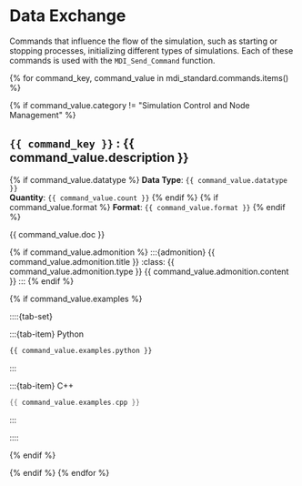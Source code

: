 # Data Exchange

Commands that influence the flow of the simulation, such as starting or stopping processes, initializing different types of simulations. Each of these commands is used with the `MDI_Send_Command` function.

{% for command_key, command_value in mdi_standard.commands.items() %}

{% if command_value.category != "Simulation Control and Node Management" %}
## `{{ command_key }}` : {{ command_value.description }}
{% if command_value.datatype %}
**Data Type**: `{{ command_value.datatype }}`  
**Quantity**:  `{{ command_value.count }}`
{% endif %}
{% if command_value.format %}
**Format**:  `{{ command_value.format }}`
{% endif %}

{{ command_value.doc }}

{% if command_value.admonition %}
:::{admonition} {{ command_value.admonition.title }}
:class: {{ command_value.admonition.type }}
{{ command_value.admonition.content }}
:::
{% endif %}

{% if command_value.examples %}

::::{tab-set}

:::{tab-item} Python

```python
{{ command_value.examples.python }}
```

:::

:::{tab-item} C++

```cpp
{{ command_value.examples.cpp }}
```

:::

::::

{% endif %}

{% endif %}
{% endfor %}


